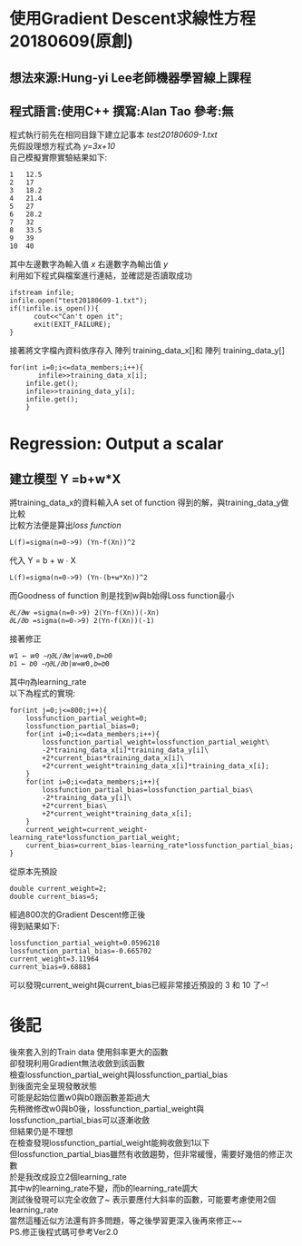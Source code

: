 使用Gradient Descent求線性方程20180609(原創)
===============================================
想法來源:Hung-yi Lee老師機器學習線上課程
----------------------------------------------
程式語言:使用C++   撰寫:Alan Tao  參考:無
----------------------------------------------
程式執行前先在相同目錄下建立記事本 *test20180609-1.txt*<br />
先假設理想方程式為 *y=3x+10*<br />
自己模擬實際實驗結果如下:<br />
<pre><code>1   12.5
2   17
3   18.2
4   21.4
5   27
6   28.2
7   32
8   33.5
9   39
10  40</pre></code>

其中左邊數字為輸入值 *x* 右邊數字為輸出值 *y*<br />
利用如下程式與檔案進行連結，並確認是否讀取成功

<pre><code>ifstream infile;           
infile.open("test20180609-1.txt");
if(!infile.is_open()){                
      cout<<"Can't open it";
      exit(EXIT_FAILURE);
}</pre></code>

接著將文字檔內資料依序存入 陣列 training_data_x[]和 陣列 training_data_y[]

<pre><code>for(int i=0;i<=data_members;i++){
       infile>>training_data_x[i];
 	infile.get();
 	infile>>training_data_y[i];
 	infile.get();
	} </pre></code>




Regression: Output a scalar
======================================
建立模型  Y =b+w*X
---------------------------------------

將training_data_x的資料輸入A set of function 得到的解，與training_data_y做比較<br />
比較方法便是算出*loss function*

<pre><code>L(f)=sigma(n=0->9) (Yn-f(Xn))^2</pre></code>

代入 Y = b + w ∙ X<br />

<pre><code>L(f)=sigma(n=0->9) (Yn-(b+w*Xn))^2</pre></code>

而Goodness of function 則是找到w與b始得Loss function最小

<pre><code>𝜕𝐿/𝜕𝑤 =sigma(n=0->9) 2(Yn-f(Xn))(-Xn) 
𝜕𝐿/𝜕𝑏 =sigma(n=0->9) 2(Yn-f(Xn))(-1)</pre></code>

接著修正

<pre><code>𝑤1 ← 𝑤0 −𝜂𝜕𝐿/𝜕𝑤|𝑤=𝑤0,𝑏=𝑏0
𝑏1 ← 𝑏0 −𝜂𝜕𝐿/𝜕𝑏|𝑤=𝑤0,𝑏=𝑏0</pre></code>
其中𝜂為learning_rate<br />
以下為程式的實現:

<pre><code>for(int j=0;j<=800;j++){            
	lossfunction_partial_weight=0;
	lossfunction_partial_bias=0;
	for(int i=0;i<=data_members;i++){
		lossfunction_partial_weight=lossfunction_partial_weight\
		-2*training_data_x[i]*training_data_y[i]\
		+2*current_bias*training_data_x[i]\
		+2*current_weight*training_data_x[i]*training_data_x[i];
	}	          
	for(int i=0;i<=data_members;i++){
		lossfunction_partial_bias=lossfunction_partial_bias\
		-2*training_data_y[i]\
		+2*current_bias\
		+2*current_weight*training_data_x[i];
	}		                
	current_weight=current_weight-learning_rate*lossfunction_partial_weight;
	current_bias=current_bias-learning_rate*lossfunction_partial_bias;
}</pre></code>

從原本先預設<br />

<pre><code>double current_weight=2;     
double current_bias=5;  </pre></code>

經過800次的Gradient Descent修正後<br /> 
得到結果如下:<br /> 

<pre><code>lossfunction_partial_weight=0.0596218 
lossfunction_partial_bias=-0.665702 
current_weight=3.11964 
current_bias=9.68881 </pre></code>

可以發現current_weight與current_bias已經非常接近預設的 3 和 10 了~!<br />


後記
================
後來套入別的Train data 使用斜率更大的函數<br />
卻發現利用Gradient無法收斂到該函數<br />
檢查lossfunction_partial_weight與lossfunction_partial_bias <br />
到後面完全呈現發散狀態<br />
可能是起始位置w0與b0跟函數差距過大<br />
先稍微修改w0與b0後，lossfunction_partial_weight與lossfunction_partial_bias可以逐漸收斂<br />
但結果仍是不理想<br />
在檢查發現lossfunction_partial_weight能夠收斂到1以下<br />
但lossfunction_partial_bias雖然有收斂趨勢，但非常緩慢，需要好幾倍的修正次數<br />
於是我改成設立2個learning_rate <br />
其中w的learning_rate不變，而b的learning_rate調大 <br />
測試後發現可以完全收斂了~ 表示要應付大斜率的函數，可能要考慮使用2個learning_rate <br />
當然這種近似方法還有許多問題，等之後學習更深入後再來修正~~ <br />
PS.修正後程式碼可參考Ver2.0




  
  
<br />
